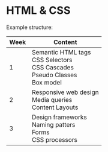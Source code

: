 # HTML & CSS

Example structure:

|Week | Content |
| --- | ------- |
| 1 | Semantic HTML tags <br> CSS Selectors <br> CSS Cascades <br> Pseudo Classes <br> Box model|
| 2 | Responsive web design <br> Media queries <br> Content Layouts |
| 3 | Design frameworks <br> Naming patters <br> Forms <br> CSS processors|
